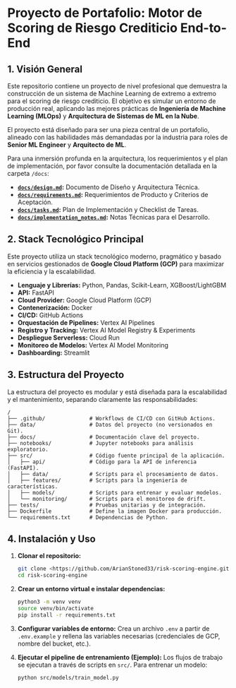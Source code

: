# Proyecto de Portafolio: Motor de Scoring de Riesgo Crediticio End-to-End

## 1. Visión General

Este repositorio contiene un proyecto de nivel profesional que demuestra la construcción de un sistema de Machine Learning de extremo a extremo para el scoring de riesgo crediticio. El objetivo es simular un entorno de producción real, aplicando las mejores prácticas de **Ingeniería de Machine Learning (MLOps)** y **Arquitectura de Sistemas de ML en la Nube**.

El proyecto está diseñado para ser una pieza central de un portafolio, alineado con las habilidades más demandadas por la industria para roles de **Senior ML Engineer** y **Arquitecto de ML**.

Para una inmersión profunda en la arquitectura, los requerimientos y el plan de implementación, por favor consulte la documentación detallada en la carpeta `/docs`:
-   **[`docs/design.md`](docs/design.md):** Documento de Diseño y Arquitectura Técnica.
-   **[`docs/requirements.md`](docs/requirements.md):** Requerimientos de Producto y Criterios de Aceptación.
-   **[`docs/tasks.md`](docs/tasks.md):** Plan de Implementación y Checklist de Tareas.
-   **[`docs/implementation_notes.md`](docs/implementation_notes.md):** Notas Técnicas para el Desarrollo.

## 2. Stack Tecnológico Principal

Este proyecto utiliza un stack tecnológico moderno, pragmático y basado en servicios gestionados de **Google Cloud Platform (GCP)** para maximizar la eficiencia y la escalabilidad.

-   **Lenguaje y Librerías:** Python, Pandas, Scikit-Learn, XGBoost/LightGBM
-   **API:** FastAPI
-   **Cloud Provider:** Google Cloud Platform (GCP)
-   **Contenerización:** Docker
-   **CI/CD:** GitHub Actions
-   **Orquestación de Pipelines:** Vertex AI Pipelines
-   **Registro y Tracking:** Vertex AI Model Registry & Experiments
-   **Despliegue Serverless:** Cloud Run
-   **Monitoreo de Modelos:** Vertex AI Model Monitoring
-   **Dashboarding:** Streamlit

## 3. Estructura del Proyecto

La estructura del proyecto es modular y está diseñada para la escalabilidad y el mantenimiento, separando claramente las responsabilidades:

```
/
├── .github/              # Workflows de CI/CD con GitHub Actions.
├── data/                 # Datos del proyecto (no versionados en Git).
├── docs/                 # Documentación clave del proyecto.
├── notebooks/            # Jupyter notebooks para análisis exploratorio.
├── src/                  # Código fuente principal de la aplicación.
│   ├── api/              # Código para la API de inferencia (FastAPI).
│   ├── data/             # Scripts para el procesamiento de datos.
│   ├── features/         # Scripts para la ingeniería de características.
│   ├── models/           # Scripts para entrenar y evaluar modelos.
│   └── monitoring/       # Scripts para el monitoreo de drift.
├── tests/                # Pruebas unitarias y de integración.
├── Dockerfile            # Define la imagen Docker para producción.
└── requirements.txt      # Dependencias de Python.
```

## 4. Instalación y Uso

1.  **Clonar el repositorio:**
    ```bash
    git clone <https://github.com/ArianStoned33/risk-scoring-engine.git>
    cd risk-scoring-engine
    ```

2.  **Crear un entorno virtual e instalar dependencias:**
    ```bash
    python3 -m venv venv
    source venv/bin/activate
    pip install -r requirements.txt
    ```

3.  **Configurar variables de entorno:**
    Crea un archivo `.env` a partir de `.env.example` y rellena las variables necesarias (credenciales de GCP, nombre del bucket, etc.).

4.  **Ejecutar el pipeline de entrenamiento (Ejemplo):**
    Los flujos de trabajo se ejecutan a través de scripts en `src/`. Para entrenar un modelo:
    ```bash
    python src/models/train_model.py
